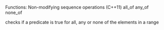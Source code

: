 Functions:
Non-modifying sequence operations (C++11)
all_of
any_of
none_of

checks if a predicate is true for all, any or none of the elements in a range

